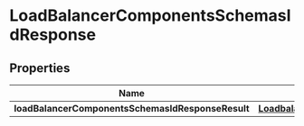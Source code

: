 # LoadBalancerComponentsSchemasIdResponse

## Properties
Name | Type | Description | Notes
------------ | ------------- | ------------- | -------------
**loadBalancerComponentsSchemasIdResponseResult** | [**LoadbalancerComponentsschemasidResponseResult**](LoadbalancerComponentsschemasidResponseResult.md) |  |  [optional]
